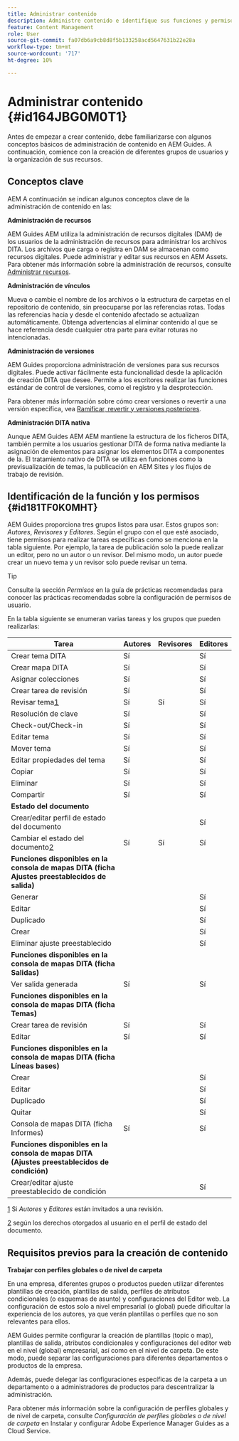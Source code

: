 ```yaml
---
title: Administrar contenido
description: Administre contenido e identifique sus funciones y permisos en AEM Guides. Conozca los conceptos clave de la administración de contenido y del trabajo con los perfiles globales o de nivel de carpeta.
feature: Content Management
role: User
source-git-commit: fa07db6a9cb8d8f5b133258acd5647631b22e28a
workflow-type: tm+mt
source-wordcount: '717'
ht-degree: 10%

---
```


# Administrar contenido {#id164JBG0M0T1}

Antes de empezar a crear contenido, debe familiarizarse con algunos conceptos básicos de administración de contenido en AEM Guides. A continuación, comience con la creación de diferentes grupos de usuarios y la organización de sus recursos.

## Conceptos clave

AEM A continuación se indican algunos conceptos clave de la administración de contenido en las:

**Administración de recursos**

AEM Guides AEM utiliza la administración de recursos digitales \(DAM\) de los usuarios de la administración de recursos para administrar los archivos DITA. Los archivos que carga o registra en DAM se almacenan como recursos digitales. Puede administrar y editar sus recursos en AEM Assets. Para obtener más información sobre la administración de recursos, consulte [Administrar recursos](https://experienceleague.adobe.com/docs/experience-manager-cloud-service/content/assets/manage/manage-digital-assets.html?lang=en).

**Administración de vínculos**

Mueva o cambie el nombre de los archivos o la estructura de carpetas en el repositorio de contenido, sin preocuparse por las referencias rotas. Todas las referencias hacia y desde el contenido afectado se actualizan automáticamente. Obtenga advertencias al eliminar contenido al que se hace referencia desde cualquier otra parte para evitar roturas no intencionadas.

**Administración de versiones**

AEM Guides proporciona administración de versiones para sus recursos digitales. Puede activar fácilmente esta funcionalidad desde la aplicación de creación DITA que desee. Permite a los escritores realizar las funciones estándar de control de versiones, como el registro y la desprotección.

Para obtener más información sobre cómo crear versiones o revertir a una versión específica, vea [Ramificar, revertir y versiones posteriores](web-editor-preview-topics.md#id193PG0Y051X).

**Administración DITA nativa**

Aunque AEM Guides AEM AEM mantiene la estructura de los ficheros DITA, también permite a los usuarios gestionar DITA de forma nativa mediante la asignación de elementos para asignar los elementos DITA a componentes de la. El tratamiento nativo de DITA se utiliza en funciones como la previsualización de temas, la publicación en AEM Sites y los flujos de trabajo de revisión.

## Identificación de la función y los permisos {#id181TF0K0MHT}

AEM Guides proporciona tres grupos listos para usar. Estos grupos son: *Autores*, *Revisores* y *Editores*. Según el grupo con el que esté asociado, tiene permisos para realizar tareas específicas como se menciona en la tabla siguiente. Por ejemplo, la tarea de publicación solo la puede realizar un editor, pero no un autor o un revisor. Del mismo modo, un autor puede crear un nuevo tema y un revisor solo puede revisar un tema.

>[!TIP]
>
> Consulte la sección *Permisos* en la guía de prácticas recomendadas para conocer las prácticas recomendadas sobre la configuración de permisos de usuario.

En la tabla siguiente se enumeran varias tareas y los grupos que pueden realizarlas:

| Tarea | Autores | Revisores | Editores |
|----|-------|---------|----------|
| Crear tema DITA | Sí |   | Sí |
| Crear mapa DITA | Sí |   | Sí |
| Asignar colecciones | Sí |   | Sí |
| Crear tarea de revisión | Sí |   | Sí |
| Revisar tema[1](#fntarg_1) | Sí | Sí | Sí |
| Resolución de clave | Sí |   | Sí |
| Check-out/Check-in | Sí |   | Sí |
| Editar tema | Sí |   | Sí |
| Mover tema | Sí |   | Sí |
| Editar propiedades del tema | Sí |   | Sí |
| Copiar | Sí |   | Sí |
| Eliminar | Sí |   | Sí |
| Compartir | Sí |   | Sí |
| **Estado del documento** |
| Crear/editar perfil de estado del documento |   |   | Sí |
| Cambiar el estado del documento[2](#fntarg_2) | Sí | Sí | Sí |
| **Funciones disponibles en la consola de mapas DITA \(ficha Ajustes preestablecidos de salida\)** |
| Generar |   |   | Sí |
| Editar |   |   | Sí |
| Duplicado |   |   | Sí |
| Crear |   |   | Sí |
| Eliminar ajuste preestablecido |   |   | Sí |
| **Funciones disponibles en la consola de mapas DITA \(ficha Salidas\)** |
| Ver salida generada | Sí |   | Sí |
| **Funciones disponibles en la consola de mapas DITA \(ficha Temas\)** |
| Crear tarea de revisión | Sí |   | Sí |
| Editar | Sí |   | Sí |
| **Funciones disponibles en la consola de mapas DITA \(ficha Líneas bases\)** |
| Crear |   |   | Sí |
| Editar |   |   | Sí |
| Duplicado |   |   | Sí |
| Quitar |   |   | Sí |
| Consola de mapas DITA \(ficha Informes\) | Sí |   | Sí |
| **Funciones disponibles en la consola de mapas DITA \(Ajustes preestablecidos de condición\)** |
| Crear/editar ajuste preestablecido de condición |   |   | Sí |

[1](#fnsrc_1) Si *Autores* y *Editores* están invitados a una revisión.

[2](#fnsrc_2) según los derechos otorgados al usuario en el perfil de estado del documento.

## Requisitos previos para la creación de contenido

**Trabajar con perfiles globales o de nivel de carpeta**

En una empresa, diferentes grupos o productos pueden utilizar diferentes plantillas de creación, plantillas de salida, perfiles de atributos condicionales \(o esquemas de asunto\) y configuraciones del Editor web. La configuración de estos solo a nivel empresarial \(o global\) puede dificultar la experiencia de los autores, ya que verán plantillas o perfiles que no son relevantes para ellos.

AEM Guides permite configurar la creación de plantillas \(topic o map\), plantillas de salida, atributos condicionales y configuraciones del editor web en el nivel \(global\) empresarial, así como en el nivel de carpeta. De este modo, puede separar las configuraciones para diferentes departamentos o productos de la empresa.

Además, puede delegar las configuraciones específicas de la carpeta a un departamento o a administradores de productos para descentralizar la administración.

Para obtener más información sobre la configuración de perfiles globales y de nivel de carpeta, consulte *Configuración de perfiles globales o de nivel de carpeta* en Instalar y configurar Adobe Experience Manager Guides as a Cloud Service.
